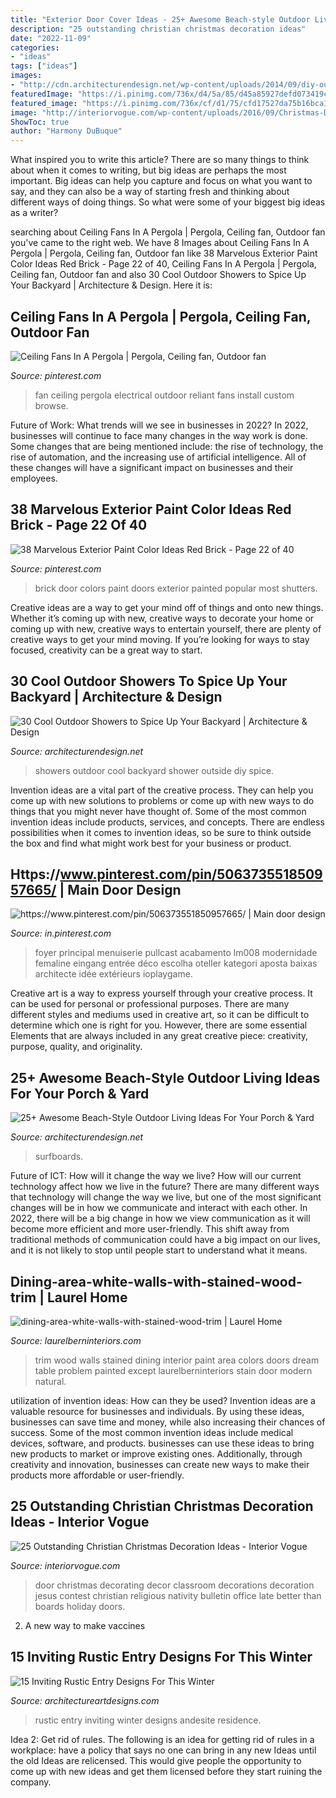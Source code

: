 ```yaml
---
title: "Exterior Door Cover Ideas - 25+ Awesome Beach-style Outdoor Living Ideas For Your Porch &amp; Yard"
description: "25 outstanding christian christmas decoration ideas"
date: "2022-11-09"
categories:
- "ideas"
tags: ["ideas"]
images:
- "http://cdn.architecturendesign.net/wp-content/uploads/2014/09/diy-outside-shower-9.jpg"
featuredImage: "https://i.pinimg.com/736x/d4/5a/85/d45a85927defd073419c804212b40a9c.jpg"
featured_image: "https://i.pinimg.com/736x/cf/d1/75/cfd17527da75b16bca14fa78f0c627c5.jpg"
image: "http://interiorvogue.com/wp-content/uploads/2016/09/Christmas-Door-Decorating-Contest.jpg"
ShowToc: true
author: "Harmony DuBuque"
---
```



What inspired you to write this article?
There are so many things to think about when it comes to writing, but big ideas are perhaps the most important. Big ideas can help you capture and focus on what you want to say, and they can also be a way of starting fresh and thinking about different ways of doing things. So what were some of your biggest big ideas as a writer?

	

		
searching about Ceiling Fans In A Pergola | Pergola, Ceiling fan, Outdoor fan you've came to the right web. We have 8 Images about Ceiling Fans In A Pergola | Pergola, Ceiling fan, Outdoor fan like 38 Marvelous Exterior Paint Color Ideas Red Brick - Page 22 of 40, Ceiling Fans In A Pergola | Pergola, Ceiling fan, Outdoor fan and also 30 Cool Outdoor Showers to Spice Up Your Backyard | Architecture &amp; Design. Here it is:
		
    
## Ceiling Fans In A Pergola | Pergola, Ceiling Fan, Outdoor Fan

<img loading=lazy src="https://i.pinimg.com/736x/b6/c8/33/b6c8334412aad7570beff6fa6bacde3d.jpg" onerror="this.onerror=null;this.src='https://tse2.mm.bing.net/th?id=OIP.1bICiF-Tda08LW6cf7pV2AHaFj&amp;pid=15.1';" alt="Ceiling Fans In A Pergola | Pergola, Ceiling fan, Outdoor fan">

_Source: pinterest.com_

>fan ceiling pergola electrical outdoor reliant fans install custom browse. 

	

Future of Work: What trends will we see in businesses in 2022?
In 2022, businesses will continue to face many changes in the way work is done. Some changes that are being mentioned include: the rise of technology, the rise of automation, and the increasing use of artificial intelligence. All of these changes will have a significant impact on businesses and their employees.

    
## 38 Marvelous Exterior Paint Color Ideas Red Brick - Page 22 Of 40

<img loading=lazy src="https://i.pinimg.com/736x/cf/d1/75/cfd17527da75b16bca14fa78f0c627c5.jpg" onerror="this.onerror=null;this.src='https://tse4.mm.bing.net/th?id=OIP.LnKUUzGlZ1PasHBby0OOEwHaK0&amp;pid=15.1';" alt="38 Marvelous Exterior Paint Color Ideas Red Brick - Page 22 of 40">

_Source: pinterest.com_

>brick door colors paint doors exterior painted popular most shutters. 

	

Creative ideas are a way to get your mind off of things and onto new things. Whether it’s coming up with new, creative ways to decorate your home or coming up with new, creative ways to entertain yourself, there are plenty of creative ways to get your mind moving. If you’re looking for ways to stay focused, creativity can be a great way to start.

    
## 30 Cool Outdoor Showers To Spice Up Your Backyard | Architecture &amp; Design

<img loading=lazy src="http://cdn.architecturendesign.net/wp-content/uploads/2014/09/diy-outside-shower-9.jpg" onerror="this.onerror=null;this.src='https://tse1.mm.bing.net/th?id=OIP.axl1P8U5i2JbRqfk5OQPQAHaLm&amp;pid=15.1';" alt="30 Cool Outdoor Showers to Spice Up Your Backyard | Architecture &amp; Design">

_Source: architecturendesign.net_

>showers outdoor cool backyard shower outside diy spice. 

	

Invention ideas are a vital part of the creative process. They can help you come up with new solutions to problems or come up with new ways to do things that you might never have thought of. Some of the most common invention ideas include products, services, and concepts. There are endless possibilities when it comes to invention ideas, so be sure to think outside the box and find what might work best for your business or product.

    
## Https://www.pinterest.com/pin/506373551850957665/ | Main Door Design

<img loading=lazy src="https://i.pinimg.com/736x/d4/5a/85/d45a85927defd073419c804212b40a9c.jpg" onerror="this.onerror=null;this.src='https://tse2.mm.bing.net/th?id=OIP.N0hDhFlhPeB-nQDJhwL3twHaJ-&amp;pid=15.1';" alt="https://www.pinterest.com/pin/506373551850957665/ | Main door design">

_Source: in.pinterest.com_

>foyer principal menuiserie pullcast acabamento lm008 modernidade femaline eingang entrée déco escolha oteller kategori aposta baixas architecte idée extérieurs ioplaygame. 

	

Creative art is a way to express yourself through your creative process. It can be used for personal or professional purposes. There are many different styles and mediums used in creative art, so it can be difficult to determine which one is right for you. However, there are some essential Elements that are always included in any great creative piece: creativity, purpose, quality, and originality.

    
## 25+ Awesome Beach-Style Outdoor Living Ideas For Your Porch &amp; Yard

<img loading=lazy src="https://cdn.architecturendesign.net/wp-content/uploads/2015/07/AD-Beach-Style-Outdoor-Living-Ideas-17.jpg" onerror="this.onerror=null;this.src='https://tse3.mm.bing.net/th?id=OIP.f4KXxdrTKzKC686p1PpgbAHaJ4&amp;pid=15.1';" alt="25+ Awesome Beach-Style Outdoor Living Ideas For Your Porch &amp; Yard">

_Source: architecturendesign.net_

>surfboards. 

	

Future of ICT: How will it change the way we live?
How will our current technology affect how we live in the future? 
There are many different ways that technology will change the way we live, but one of the most significant changes will be in how we communicate and interact with each other. In 2022, there will be a big change in how we view communication as it will become more efficient and more user-friendly. This shift away from traditional methods of communication could have a big impact on our lives, and it is not likely to stop until people start to understand what it means.

    
## Dining-area-white-walls-with-stained-wood-trim | Laurel Home

<img loading=lazy src="https://laurelberninteriors.com/wp-content/uploads/2016/11/09-21915-post/dining-area-white-walls-with-stained-wood-trim-370x555.jpg" onerror="this.onerror=null;this.src='https://tse4.mm.bing.net/th?id=OIP.FJmWRjhrvI2IdAF3jwfOlQAAAA&amp;pid=15.1';" alt="dining-area-white-walls-with-stained-wood-trim | Laurel Home">

_Source: laurelberninteriors.com_

>trim wood walls stained dining interior paint area colors doors dream table problem painted except laurelberninteriors stain door modern natural. 

	

utilization of invention ideas: How can they be used?
Invention ideas are a valuable resource for businesses and individuals. By using these ideas, businesses can save time and money, while also increasing their chances of success. Some of the most common invention ideas include medical devices, software, and products. businesses can use these ideas to bring new products to market or improve existing ones. Additionally, through creativity and innovation, businesses can create new ways to make their products more affordable or user-friendly.

    
## 25 Outstanding Christian Christmas Decoration Ideas - Interior Vogue

<img loading=lazy src="http://interiorvogue.com/wp-content/uploads/2016/09/Christmas-Door-Decorating-Contest.jpg" onerror="this.onerror=null;this.src='https://tse3.mm.bing.net/th?id=OIP.BMPM7b80SZ89U73DmgRpOQHaJ4&amp;pid=15.1';" alt="25 Outstanding Christian Christmas Decoration Ideas - Interior Vogue">

_Source: interiorvogue.com_

>door christmas decorating decor classroom decorations decoration jesus contest christian religious nativity bulletin office late better than boards holiday doors. 

	

2. A new way to make vaccines 

    
## 15 Inviting Rustic Entry Designs For This Winter

<img loading=lazy src="https://www.architectureartdesigns.com/wp-content/uploads/2014/11/15-Inviting-Rustic-Entry-Designs-For-This-Winter-9-630x945.jpg" onerror="this.onerror=null;this.src='https://tse3.mm.bing.net/th?id=OIP.8Hoz5BgP7HY3duxbosVjcgHaLH&amp;pid=15.1';" alt="15 Inviting Rustic Entry Designs For This Winter">

_Source: architectureartdesigns.com_

>rustic entry inviting winter designs andesite residence. 

	

Idea 2: Get rid of rules.
The following is an idea for getting rid of rules in a workplace: have a policy that says no one can bring in any new Ideas until the old Ideas are relicensed. This would give people the opportunity to come up with new ideas and get them licensed before they start ruining the company.

